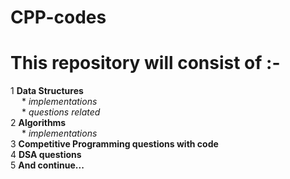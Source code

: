 # CPP-codes
# This repository will consist of :-
1 __Data Structures__\
 &emsp;   * _implementations_\
 &emsp;   * _questions related_\
2 __Algorithms__\
 &emsp;   * _implementations_\
3 __Competitive Programming questions with code__\
4 __DSA questions__\
5 __And continue...__

